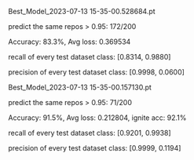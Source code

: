 Best_Model_2023-07-13 15-35-00.528684.pt

predict the same repos > 0.95: 172/200

Accuracy: 83.3%, Avg loss: 0.369534

recall of every test dataset class:  [0.8314, 0.9880]

precision of every test dataset class:  [0.9998, 0.0600]



Best_Model_2023-07-13 15-35-00.157130.pt

predict the same repos > 0.95: 71/200

Accuracy: 91.5%, Avg loss: 0.212804, ignite acc: 92.1%

recall of every test dataset class:  [0.9201, 0.9938]

precision of every test dataset class:  [0.9999, 0.1194]

